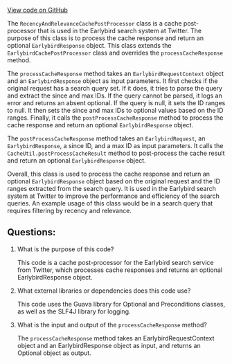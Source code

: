 [View code on GitHub](https://github.com/misbahsy/the-algorithm/src/java/com/twitter/search/earlybird_root/caching/RecencyAndRelevanceCachePostProcessor.java)

The `RecencyAndRelevanceCachePostProcessor` class is a cache post-processor that is used in the Earlybird search system at Twitter. The purpose of this class is to process the cache response and return an optional `EarlybirdResponse` object. This class extends the `EarlybirdCachePostProcessor` class and overrides the `processCacheResponse` method.

The `processCacheResponse` method takes an `EarlybirdRequestContext` object and an `EarlybirdResponse` object as input parameters. It first checks if the original request has a search query set. If it does, it tries to parse the query and extract the since and max IDs. If the query cannot be parsed, it logs an error and returns an absent optional. If the query is null, it sets the ID ranges to null. It then sets the since and max IDs to optional values based on the ID ranges. Finally, it calls the `postProcessCacheResponse` method to process the cache response and return an optional `EarlybirdResponse` object.

The `postProcessCacheResponse` method takes an `EarlybirdRequest`, an `EarlybirdResponse`, a since ID, and a max ID as input parameters. It calls the `CacheUtil.postProcessCacheResult` method to post-process the cache result and return an optional `EarlybirdResponse` object.

Overall, this class is used to process the cache response and return an optional `EarlybirdResponse` object based on the original request and the ID ranges extracted from the search query. It is used in the Earlybird search system at Twitter to improve the performance and efficiency of the search queries. An example usage of this class would be in a search query that requires filtering by recency and relevance.
## Questions: 
 1. What is the purpose of this code?
    
    This code is a cache post-processor for the Earlybird search service from Twitter, which processes cache responses and returns an optional EarlybirdResponse object.

2. What external libraries or dependencies does this code use?
    
    This code uses the Guava library for Optional and Preconditions classes, as well as the SLF4J library for logging.

3. What is the input and output of the `processCacheResponse` method?
    
    The `processCacheResponse` method takes an EarlybirdRequestContext object and an EarlybirdResponse object as input, and returns an Optional<EarlybirdResponse> object as output.